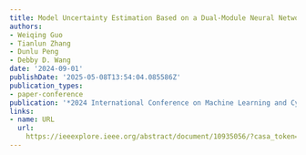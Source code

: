 ```yaml
---
title: Model Uncertainty Estimation Based on a Dual-Module Neural Network Architecture
authors:
- Weiqing Guo
- Tianlun Zhang
- Dunlu Peng
- Debby D. Wang
date: '2024-09-01'
publishDate: '2025-05-08T13:54:04.085586Z'
publication_types:
- paper-conference
publication: '*2024 International Conference on Machine Learning and Cybernetics (ICMLC)*'
links:
- name: URL
  url: 
    https://ieeexplore.ieee.org/abstract/document/10935056/?casa_token=UsG1KrJQh3cAAAAA:CSnYx4My00c_iiOpORUU0imgmQdcPNONPlV2JSEOehYnk2li-HAPtT73qr4uMgtOeiiYSbUScK6M
---
```

